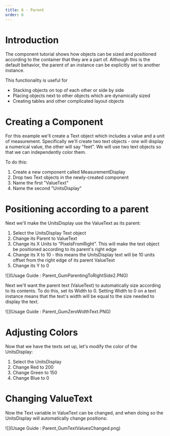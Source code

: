 ```yaml
---
title: 6 - Parent
order: 6
---
```



# Introduction

The component tutorial shows how objects can be sized and positioned according to the container that they are a part of.  Although this is the default behavior, the parent of an instance can be explicitly set to another instance.

This functionality is useful for

* Stacking objects on top of each other or side by side
* Placing objects next to other objects which are dynamically sized
* Creating tables and other complicated layout objects

# Creating a Component

For this example we'll create a Text object which includes a value and a unit of measurement.  Specifically we'll create two text objects - one will display a numerical value, the other will say "feet".  We will use two text objects so that we can independently color them.

To do this:

1. Create a new component called MeasurementDisplay
1. Drop two Text objects in the newly-created component
1. Name the first "ValueText" 
1. Name the second "UnitsDisplay"

# Positioning according to a parent

Next we'll make the UnitsDisplay use the ValueText as its parent:

1. Select the UnitsDisplay Text object
1. Change its Parent to ValueText
1. Change its X Units to "PixelsFromRight".  This will make the text object be positioned according to its parent's right edge
1. Change its X to 10 - this means the UnitsDisplay text will be 10 units offset from the right edge of its parent ValueText
1. Change its Y to 0

![](Usage Guide : Parent_GumParentingToRightSide2.PNG)

Next we'll want the parent text (ValueText) to automatically size according to its contents. To do this, set its Width to 0.  Setting Width to 0 on a text instance means that the text's width will be equal to the size needed to display the text.

![](Usage Guide : Parent_GumZeroWidthText.PNG)

# Adjusting Colors

Now that we have the texts set up, let's modify the color of the UnitsDisplay:

1. Select the UnitsDisplay
1. Change Red to 200
1. Change Green to 150
1. Change Blue to 0

# Changing ValueText

Now the Text variable in ValueText can be changed, and when doing so the UnitsDisplay will automatically change positions:

![](Usage Guide : Parent_GumTextValuesChanged.png)